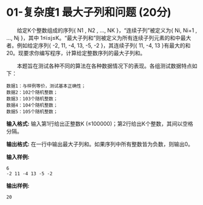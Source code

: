 # 01-复杂度1 最大子列和问题 (20分)

&emsp;&emsp;给定K个整数组成的序列{ N​1​​ , N​2​​ , ..., N​K​​  }，“连续子列”被定义为{ N​i​​ , N​i+1​​ , ..., N​j​​  }，其中 1≤i≤j≤K。“最大子列和”则被定义为所有连续子列元素的和中最大者。例如给定序列{ -2, 11, -4, 13, -5, -2 }，其连续子列{ 11, -4, 13 }有最大的和20。现要求你编写程序，计算给定整数序列的最大子列和。

&emsp;&emsp;本题旨在测试各种不同的算法在各种数据情况下的表现。各组测试数据特点如下：

    数据1：与样例等价，测试基本正确性；
    数据2：102个随机整数；
    数据3：103个随机整数；
    数据4：104个随机整数；
    数据5：105个随机整数；
**输入格式:**
输入第1行给出正整数K (≤100000)；第2行给出K个整数，其间以空格分隔。

**输出格式:**
在一行中输出最大子列和。如果序列中所有整数皆为负数，则输出0。

**输入样例:**

    6
    -2 11 -4 13 -5 -2

**输出样例:**

    20
